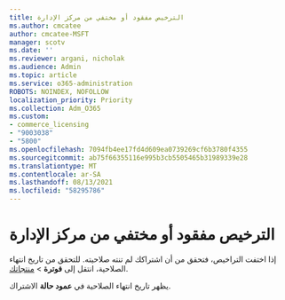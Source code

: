 ```yaml
---
title: الترخيص مفقود أو مختفي من مركز الإدارة
ms.author: cmcatee
author: cmcatee-MSFT
manager: scotv
ms.date: ''
ms.reviewer: argani, nicholak
ms.audience: Admin
ms.topic: article
ms.service: o365-administration
ROBOTS: NOINDEX, NOFOLLOW
localization_priority: Priority
ms.collection: Adm_O365
ms.custom:
- commerce_licensing
- "9003038"
- "5800"
ms.openlocfilehash: 7094fb4ee17fd4d609ea0739269cf6b3780f4355
ms.sourcegitcommit: ab75f66355116e995b3cb5505465b31989339e28
ms.translationtype: MT
ms.contentlocale: ar-SA
ms.lasthandoff: 08/13/2021
ms.locfileid: "58295786"
---
```

# <a name="license-missing-or-disappears-from-the-admin-center"></a>الترخيص مفقود أو مختفي من مركز الإدارة

إذا اختفت التراخيص، فتحقق من أن اشتراكك لم تنته صلاحيته. للتحقق من تاريخ انتهاء الصلاحية، انتقل إلى **فوترة**  >  [منتجاتك](https://go.microsoft.com/fwlink/p/?linkid=842054).

يظهر تاريخ انتهاء الصلاحية في **عمود حالة** الاشتراك.